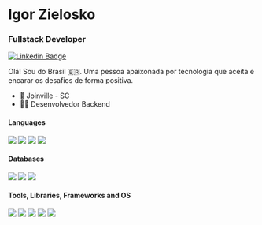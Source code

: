 # Igor Zielosko
### Fullstack Developer

[![Linkedin Badge](https://img.shields.io/badge/-Igor%20Zielosko-0a66c2?style=flat-square&logo=Linkedin&logoColor=white&link=https://www.linkedin.com/in/igor-zielosko-4775b821a/)](https://www.linkedin.com/in/igor-zielosko-4775b821a/)

Olá!
Sou do Brasil 🇧🇷. Uma pessoa apaixonada por tecnologia que aceita e encarar os desafios de forma positiva.

- 📍 Joinville - SC
- 👨‍💻 Desenvolvedor Backend
  
#### Languages 

<div align="left">
  <img src="https://img.shields.io/badge/Typescript-3178c6?style=for-the-badge&logo=typescript&logoColor=white">
  <img src="https://img.shields.io/badge/JavaScript-F7DF1E?style=for-the-badge&logo=javascript&logoColor=black">
  <img src="https://img.shields.io/badge/Node.js-43853D?style=for-the-badge&logo=node.js&logoColor=white">
  <img src="https://img.shields.io/badge/PHP-777bb3?style=for-the-badge&logo=php&logoColor=white">
</div>
  
#### Databases  
  
<div align="left">
  <img src="https://img.shields.io/badge/PostgreSQL-336791?style=for-the-badge&logo=postgresql&logoColor=white">
  <img src="https://img.shields.io/badge/Microsoft SQL Sever-b71c1c?style=for-the-badge&logo=microsoftsqlserver&logoColor=white">
  <img src="https://img.shields.io/badge/MySQL-00000F?style=for-the-badge&logo=mysql&logoColor=white">
</div>

#### Tools, Libraries, Frameworks and OS
<div align="left">
  <img src="https://img.shields.io/badge/Git-F05032?style=for-the-badge&logo=git&logoColor=white">
  <img src="https://img.shields.io/badge/Docker-2496ED?style=for-the-badge&logo=docker&logoColor=white">
  <img src="https://img.shields.io/badge/Linux-FCC624?style=for-the-badge&logo=linux&logoColor=black">
  <img src="https://img.shields.io/badge/Express.js-404D59?style=for-the-badge&logo=express&logoColor=white">
  <img src="https://img.shields.io/badge/React-gray?style=for-the-badge&logo=react&logoColor=61DAFB">
</div>  
